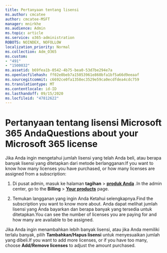 ```yaml
---
title: Pertanyaan tentang lisensi
ms.author: cmcatee
author: cmcatee-MSFT
manager: mnirkhe
ms.audience: Admin
ms.topic: article
ms.service: o365-administration
ROBOTS: NOINDEX, NOFOLLOW
localization_priority: Normal
ms.collection: Adm_O365
ms.custom:
- "491"
- "1500032"
ms.assetid: b69fea1b-0542-4b75-bea0-53d7be294e7a
ms.openlocfilehash: ff02e0beb7a15053961e860bfa1bf5a66d9eeaaf
ms.sourcegitcommit: c6692ce0fa1358ec3529e59ca0ecdfdea4cdc759
ms.translationtype: MT
ms.contentlocale: id-ID
ms.lasthandoff: 09/15/2020
ms.locfileid: "47812622"
---
```

# <a name="questions-about-your-microsoft-365-license"></a><span data-ttu-id="525d5-102">Pertanyaan tentang lisensi Microsoft 365 Anda</span><span class="sxs-lookup"><span data-stu-id="525d5-102">Questions about your Microsoft 365 license</span></span>

<span data-ttu-id="525d5-103">Jika Anda ingin mengetahui jumlah lisensi yang telah Anda beli, atau berapa banyak lisensi yang ditetapkan dari metode berlangganan:</span><span class="sxs-lookup"><span data-stu-id="525d5-103">If you want to know how many licenses you have purchased, or how many licenses are assigned from a subscription:</span></span>
  
1. <span data-ttu-id="525d5-104">Di pusat admin, masuk ke halaman **tagihan** \> **[produk Anda](https://go.microsoft.com/fwlink/p/?linkid=842054)** .</span><span class="sxs-lookup"><span data-stu-id="525d5-104">In the admin center, go to the **Billing** \> **[Your products](https://go.microsoft.com/fwlink/p/?linkid=842054)** page.</span></span>

2. <span data-ttu-id="525d5-105">Temukan langganan yang ingin Anda Ketahui selengkapnya.</span><span class="sxs-lookup"><span data-stu-id="525d5-105">Find the subscription you want to know more about.</span></span> <span data-ttu-id="525d5-106">Anda dapat melihat jumlah lisensi yang Anda bayarkan dan berapa banyak yang tersedia untuk ditetapkan.</span><span class="sxs-lookup"><span data-stu-id="525d5-106">You can see the number of licenses you are paying for and how many are available to be assigned.</span></span>

<span data-ttu-id="525d5-107">Jika Anda ingin menambahkan lebih banyak lisensi, atau jika Anda memiliki terlalu banyak, pilih **Tambahkan/Hapus lisensi** untuk menyesuaikan jumlah yang dibeli.</span><span class="sxs-lookup"><span data-stu-id="525d5-107">If you want to add more licenses, or if you have too many, choose **Add/Remove licenses** to adjust the amount purchased.</span></span>